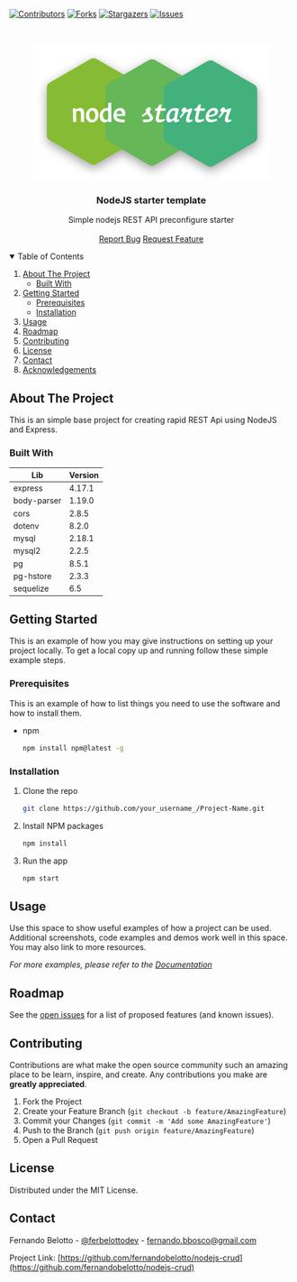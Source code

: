 [![Contributors][contributors-shield]][contributors-url]
[![Forks][forks-shield]][forks-url]
[![Stargazers][stars-shield]][stars-url]
[![Issues][issues-shield]][issues-url]

<br />

<p align="center">
  <a href="">
    <img src="logo.png" alt="Logo">
  </a>

  <h3 align="center">NodeJS starter template</h3>

  <p align="center">
    Simple nodejs REST API preconfigure starter
    <br />
    <br />
    <a href="https://github.com/fernandobelotto/nodejs-crud/issues">Report Bug</a>
    <a href="https://github.com/fernandobelotto/nodejs-crud/issues">Request Feature</a>
  </p>
</p>

<details open="open">
  <summary>Table of Contents</summary>
  <ol>
    <li>
      <a href="#about-the-project">About The Project</a>
      <ul>
        <li><a href="#built-with">Built With</a></li>
      </ul>
    </li>
    <li>
      <a href="#getting-started">Getting Started</a>
      <ul>
        <li><a href="#prerequisites">Prerequisites</a></li>
        <li><a href="#installation">Installation</a></li>
      </ul>
    </li>
    <li><a href="#usage">Usage</a></li>
    <li><a href="#roadmap">Roadmap</a></li>
    <li><a href="#contributing">Contributing</a></li>
    <li><a href="#license">License</a></li>
    <li><a href="#contact">Contact</a></li>
    <li><a href="#acknowledgements">Acknowledgements</a></li>
  </ol>
</details>

## About The Project

This is an simple base project for creating rapid REST Api using NodeJS and Express.

### Built With

| Lib         | Version |
| ----------- | ------- |
| express     | 4.17.1  |
| body-parser | 1.19.0  |
| cors        | 2.8.5   |
| dotenv      | 8.2.0   |
| mysql       | 2.18.1  |
| mysql2      | 2.2.5   |
| pg          | 8.5.1   |
| pg-hstore   | 2.3.3   |
| sequelize   | 6.5     |

## Getting Started

This is an example of how you may give instructions on setting up your project locally.
To get a local copy up and running follow these simple example steps.

### Prerequisites

This is an example of how to list things you need to use the software and how to install them.

- npm

  ```sh
  npm install npm@latest -g
  ```

### Installation

1. Clone the repo

   ```sh
   git clone https://github.com/your_username_/Project-Name.git
   ```

2. Install NPM packages

   ```sh
   npm install
   ```

3. Run the app

   ```sh
   npm start
   ```

## Usage

Use this space to show useful examples of how a project can be used. Additional screenshots, code examples and demos work well in this space. You may also link to more resources.

_For more examples, please refer to the [Documentation](https://example.com)_

## Roadmap

See the [open issues](https://github.com/fernandobelotto/nodejs-crud/issues) for a list of proposed features (and known issues).

## Contributing

Contributions are what make the open source community such an amazing place to be learn, inspire, and create. Any contributions you make are **greatly appreciated**.

1. Fork the Project
2. Create your Feature Branch (`git checkout -b feature/AmazingFeature`)
3. Commit your Changes (`git commit -m 'Add some AmazingFeature'`)
4. Push to the Branch (`git push origin feature/AmazingFeature`)
5. Open a Pull Request

## License

Distributed under the MIT License.

## Contact

Fernando Belotto - [@ferbelottodev](https://twitter.com/ferbelottodev) - fernando.bbosco@gmail.com

Project Link: [https://github.com/fernandobelotto/nodejs-crud](https://github.com/fernandobelotto/nodejs-crud)

[contributors-shield]: https://img.shields.io/github/contributors/fernandobelotto/nodejs-crud.svg?style=for-the-badge
[contributors-url]: https://github.com/fernandobelotto/nodejs-crud/graphs/contributors
[forks-shield]: https://img.shields.io/github/forks/fernandobelotto/nodejs-crud.svg?style=for-the-badge
[forks-url]: https://github.com/fernandobelotto/nodejs-crud/network/members
[stars-shield]: https://img.shields.io/github/stars/fernandobelotto/nodejs-crud.svg?style=for-the-badge
[stars-url]: https://github.com/fernandobelotto/nodejs-crud/stargazers
[issues-shield]: https://img.shields.io/github/issues/fernandobelotto/nodejs-crud.svg?style=for-the-badge
[issues-url]: https://github.com/fernandobelotto/nodejs-crud/issues
